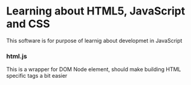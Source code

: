 Learning about HTML5, JavaScript and CSS
===

This software is for purpose of learnig about developmet in JavaScript

### html.js

This is a wrapper for DOM Node element, should make building HTML specific tags a bit easier